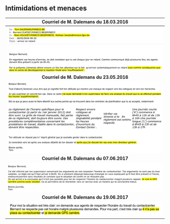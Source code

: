 ## Intimidations et menaces 

| Courriel de M. Dalemans du 18.03.2016 |
| :---: |
| ![](Mail_TDalemans_20160318.PNG) |
| **Courriel de M. Dalemans du 23.05.2016** |
| ![](Mail_TDalemans_20160523.png) |
| **Courriel de M. Dalemans du 07.06.2017** |
| ![](Mail_TDalemans_20170607.png) |
| **Courriel de M. Dalemans du 19.06.2017** |
| ![](Mail_TDalemans_20170619.png) |



